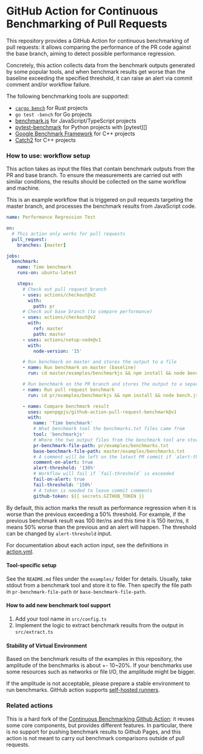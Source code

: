 GitHub Action for Continuous Benchmarking of Pull Requests
=========================================

This repository provides a GitHub Action for continuous benchmarking of pull requests: it allows comparing the performance of the PR code against the base branch, aiming to detect possible performance regression. 

Concretely, this action collects data from the benchmark outputs generated by some popular tools, and when benchmark results get worse than the baseline exceeding the specified threshold, it can raise an alert via commit comment and/or workflow failure.

The following benchmarking tools are supported:

- [`cargo bench`][cargo-bench] for Rust projects
- `go test -bench` for Go projects
- [benchmark.js][benchmarkjs] for JavaScript/TypeScript projects
- [pytest-benchmark][] for Python projects with [pytest][]
- [Google Benchmark Framework][google-benchmark] for C++ projects
- [Catch2][catch2] for C++ projects

### How to use: workflow setup

This action takes as input the files that contain benchmark outputs from the PR and base branch.
To ensure the measurements are carried out with similar conditions, the results should be collected on the same workflow and machine.

This is an example workflow that is triggered on pull requests targeting the master branch, and processes the benchmark results from JavaScript code. 

```yaml
name: Performance Regression Test

on:
  # This action only works for pull requests
  pull_request:
    branches: [master]

jobs:
  benchmark:
    name: Time benchmark
    runs-on: ubuntu-latest

    steps:
      # Check out pull request branch
      - uses: actions/checkout@v2
        with:
          path: pr
      # Check out base branch (to compare performance)
      - uses: actions/checkout@v2
        with:
          ref: master
          path: master
      - uses: actions/setup-node@v1
        with:
          node-version: '15'

      # Run benchmark on master and stores the output to a file
      - name: Run benchmark on master (baseline)
        run: cd master/examples/benchmarkjs && npm install && node bench.js | tee benchmarks.txt

      # Run benchmark on the PR branch and stores the output to a separate file (must use the same tool as above)
      - name: Run pull request benchmark
        run: cd pr/examples/benchmarkjs && npm install && node bench.js | tee benchmarks.txt

      - name: Compare benchmark result
        uses: openpgpjs/github-action-pull-request-benchmark@v1
        with:
          name: 'Time benchmark'
          # What benchmark tool the benchmarks.txt files came from
          tool: 'benchmarkjs'
          # Where the two output files from the benchmark tool are stored
          pr-benchmark-file-path: pr/examples/benchmarks.txt
          base-benchmark-file-path: master/examples/benchmarks.txt
          # A comment will be left on the latest PR commit if `alert-threshold` is exceeded 
          comment-on-alert: true
          alert-threshold: '130%'
          # Workflow will fail if `fail-threshold` is exceeded
          fail-on-alert: true
          fail-threshold: '150%'
          # A token is needed to leave commit comments
          github-token: ${{ secrets.GITHUB_TOKEN }}
```

By default, this action marks the result as performance regression when it is worse than the previous
exceeding a 50% threshold. For example, if the previous benchmark result was 100 iter/ns and this time
it is 150 iter/ns, it means 50% worse than the previous and an alert will happen. The threshold can
be changed by `alert-threshold` input.

For documentation about each action input, see the definitions in [action.yml](./action.yml).

#### Tool-specific setup

See the `README.md` files under the `examples/` folder for details. Usually, take stdout from a benchmark tool
and store it to file. Then specify the file path in `pr-benchmark-file-path` or `base-benchmark-file-path`.

#### How to add new benchmark tool support

1. Add your tool name in `src/config.ts`
2. Implement the logic to extract benchmark results from the output in `src/extract.ts`


#### Stability of Virtual Environment

Based on the benchmark results of the examples in this repository, the amplitude of the benchmarks
is about +- 10~20%. If your benchmarks use some resources such as networks or file I/O, the amplitude
might be bigger.

If the amplitude is not acceptable, please prepare a stable environment to run benchmarks.
GitHub action supports [self-hosted runners](https://help.github.com/en/actions/automating-your-workflow-with-github-actions/about-self-hosted-runners).


### Related actions

This is a hard fork of the [Continuous Benchmarking Github Action](https://github.com/rhysd/github-action-benchmark): it reuses some core components, but provides different features. In particular, there is no support for pushing benchmark results to Github Pages, and this action is not meant to carry out benchmark comparisons outside of pull requests.


[cargo-bench]: https://doc.rust-lang.org/cargo/commands/cargo-bench.html
[benchmarkjs]: https://benchmarkjs.com/
[pytest-benchmark]: https://pypi.org/project/pytest-benchmark/
[google-benchmark]: https://github.com/google/benchmark
[catch2]: https://github.com/catchorg/Catch2
